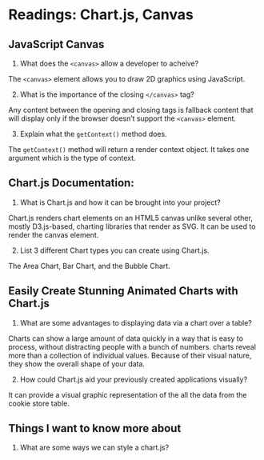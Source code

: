 # Readings: Chart.js, Canvas

## JavaScript Canvas

1. What does the `<canvas>` allow a developer to acheive?

The `<canvas>` element allows you to draw 2D graphics using JavaScript.

2. What is the importance of the closing `</canvas>` tag?

Any content between the opening and closing tags is fallback content that will display only if the browser doesn’t support the `<canvas>` element.

3. Explain what the `getContext()` method does.

The `getContext()` method will return a render context object. It takes one argument which is the type of context. 

## Chart.js Documentation:

1. What is Chart.js and how it can be brought into your project?

Chart.js renders chart elements on an HTML5 canvas unlike several other, mostly D3.js-based, charting libraries that render as SVG. It can be used to render the canvas element.

2. List 3 different Chart types you can create using Chart.js.

The Area Chart, Bar Chart, and the Bubble Chart.

## Easily Create Stunning Animated Charts with Chart.js

1. What are some advantages to displaying data via a chart over a table?

Charts can show a large amount of data quickly in a way that is easy to process, without distracting people with a bunch of numbers. charts reveal more than a collection of individual values. 
Because of their visual nature, they show the overall shape of your data.

2. How could Chart.js aid your previously created applications visually?

It can provide a visual graphic representation of the all the data from the cookie store table.

## Things I want to know more about

1. What are some ways we can style a chart.js?
